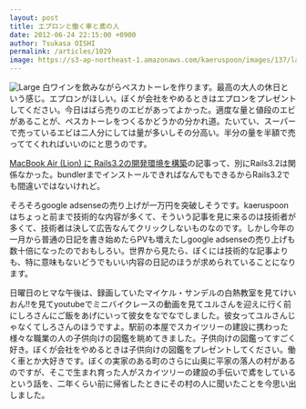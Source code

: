 ```yaml
---
layout: post
title: エプロンと働く車と鳶の人
date: 2012-06-24 22:15:00 +0900
author: Tsukasa OISHI
permalink: /articles/1029
image: https://s3-ap-northeast-1.amazonaws.com/kaeruspoon/images/137/large.JPG?1340543689
---
```


![Large](https://s3-ap-northeast-1.amazonaws.com/kaeruspoon/images/137/large.JPG?1340543689)
白ワインを飲みながらペスカトーレを作ります。最高の大人の休日という感じ。エプロンがほしい。ぼくが会社をやめるときはエプロンをプレゼントしてください。今日はばら売りのエビがあってよかった。適度な量と値段のエビがあることが、ペスカトーレをつくるかどうかの分かれ道。たいてい、スーパーで売っているエビは二人分にしては量が多いしその分高い。半分の量を半額で売っててくれればいいのにと思うのです。

[MacBook Air (Lion) に Rails3.2の開発環境を構築](/articles/1027)の記事って、別にRails3.2は関係なかった。bundlerまでインストールできればなんでもできるからRails3.2でも間違いではないけれど。

そろそろgoogle adsenseの売り上げが一万円を突破しそうです。kaeruspoonはちょっと前まで技術的な内容が多くて、そういう記事を見に来るのは技術者が多くて、技術者は決して広告なんてクリックしないものなのです。しかし今年の一月から普通の日記を書き始めたらPVも増えたしgoogle adsenseの売り上げも数十倍になったのでおもしろい。世界から見たら、ぼくには技術的な記事よりも、特に意味もないどうでもいい内容の日記のほうが求められていることになります。

日曜日のヒマな午後は、録画していたマイケル・サンデルの白熱教室を見てけいおん!!を見てyoutubeでミニバイクレースの動画を見てユルさんを迎えに行く前にしろさんにご飯をあげにいって彼女をなでなでしました。彼女ってユルさんじゃなくてしろさんのほうですよ。駅前の本屋でスカイツリーの建設に携わった様々な職業の人の子供向けの図鑑を眺めてきました。子供向けの図鑑ってすごく好き。ぼくが会社をやめるときは子供向けの図鑑をプレゼントしてください。働く車とか大好きです。ぼくの実家のある町のさらに山奥に平家の落人の村があるのですが、そこで生まれ育った人がスカイツリーの建設の手伝いで鳶をしているという話を、二年くらい前に帰省したときにその村の人に聞いたことを今思い出しました。

